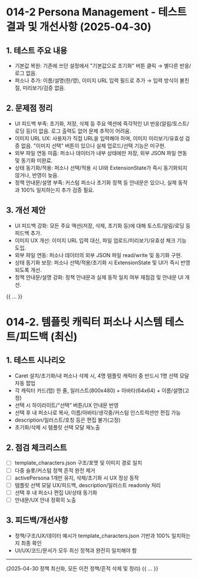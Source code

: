 # 014-2 Persona Management - 테스트 결과 및 개선사항 (2025-04-30)

## 1. 테스트 주요 내용
- 기본값 복원: 기존에 쓰던 설정에서 "기본값으로 초기화" 버튼 클릭 → 별다른 반응/로그 없음.
- 퍼소나 추가: 이름/설명(한/영), 이미지 URL 입력 필드로 추가 → 입력 방식이 불친절, 미리보기/검증 없음.

## 2. 문제점 정리
- UI 피드백 부족: 초기화, 저장, 삭제 등 주요 액션에 즉각적인 UI 반응(알림/토스트/로딩 등)이 없음. 로그 출력도 없어 문제 추적이 어려움.
- 이미지 URL UX: 사용자가 직접 URL을 입력해야 하며, 이미지 미리보기/유효성 검증 없음. "이미지 선택" 버튼이 있으나 실제 업로드/선택 기능은 미구현.
- 외부 파일 연동 미흡: 퍼소나 데이터가 내부 상태에만 저장, 외부 JSON 파일 연동 및 동기화 미완료.
- 상태 동기화/적용: 퍼소나 선택/적용 시 UI와 ExtensionState가 즉시 동기화되지 않거나, 반영이 늦음.
- 정책 안내문/설명 부족: 커스텀 퍼소나 초기화 정책 등 안내문은 있으나, 실제 동작과 100% 일치하는지 추가 검증 필요.

## 3. 개선 제안
- UI 피드백 강화: 모든 주요 액션(저장, 삭제, 초기화 등)에 대해 토스트/알림/로딩 등 피드백 추가.
- 이미지 UX 개선: 이미지 URL 입력 대신, 파일 업로드/미리보기/유효성 체크 기능 도입.
- 외부 파일 연동: 퍼소나 데이터의 외부 JSON 파일 read/write 및 동기화 구현.
- 상태 동기화 보장: 퍼소나 선택/적용/초기화 시 ExtensionState 및 UI가 즉시 반영되도록 개선.
- 정책 안내문/설명 강화: 정책 안내문과 실제 동작 일치 여부 재점검 및 안내문 UI 개선.

{{ ... }}
# 014-2. 템플릿 캐릭터 퍼소나 시스템 테스트/피드백 (최신)

## 1. 테스트 시나리오
- Caret 설치/초기화/내 퍼소나 삭제 시, 4명 템플릿 캐릭터 중 반드시 1명 선택 모달 자동 팝업
- 각 캐릭터 카드(탭) 한 줄, 일러스트(800x480) + 아바타(64x64) + 이름/설명(고정)
- 선택 시 하이라이트/“선택” 버튼/UX 안내문 반영
- 선택 후 내 퍼소나로 복사, 이름/아바타/생각중/커스텀 인스트럭션만 편집 가능
- description/일러스트/호칭 등은 편집 불가(고정)
- 초기화/삭제 시 템플릿 선택 모달 재노출

## 2. 점검 체크리스트
- [ ] template_characters.json 구조/포맷 및 이미지 경로 일치
- [ ] 다중 슬롯/커스텀 정책 흔적 완전 제거
- [ ] activePersona 1개만 유지, 삭제/초기화 시 UX 정상 동작
- [ ] 템플릿 선택 모달 UX/피드백, description/일러스트 readonly 처리
- [ ] 선택 후 내 퍼소나 편집 UI/상태 동기화
- [ ] 안내문/UX 안내 정확히 노출

## 3. 피드백/개선사항
- 정책/구조/UX/데이터 예시가 template_characters.json 기반과 100% 일치하는지 최종 확인
- UI/UX/코드/문서가 모두 최신 정책과 완전히 일치해야 함

---

(2025-04-30 정책 최신화, 모든 이전 정책/흔적 삭제 및 정리)
{{ ... }}
